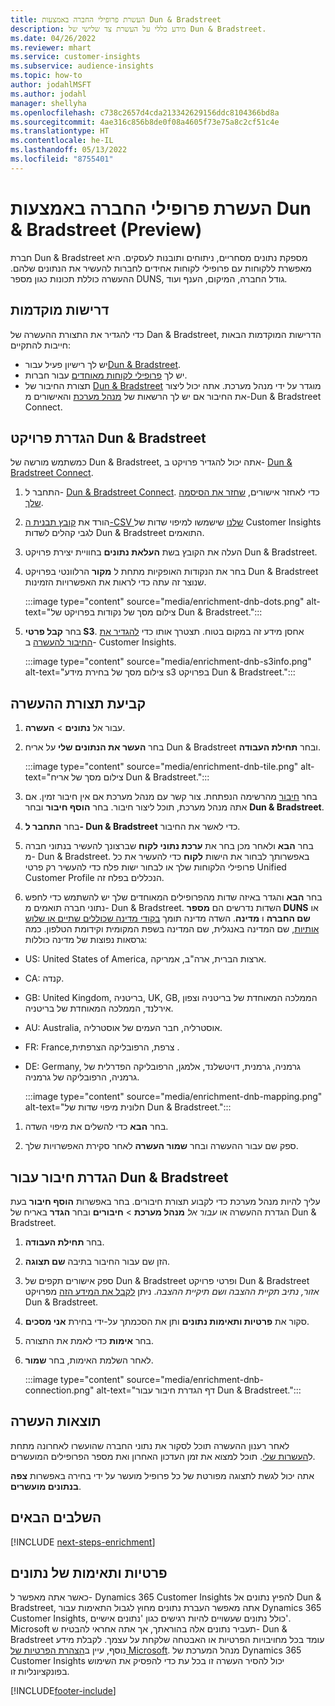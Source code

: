 ```yaml
---
title: העשרת פרופילי החברה באמצעות Dun & Bradstreet
description: מידע כללי על העשרת צד שלישי של Dun & Bradstreet.
ms.date: 04/26/2022
ms.reviewer: mhart
ms.service: customer-insights
ms.subservice: audience-insights
ms.topic: how-to
author: jodahlMSFT
ms.author: jodahl
manager: shellyha
ms.openlocfilehash: c738c2657d4cda213342629156ddc8104366bd8a
ms.sourcegitcommit: 4ae316c856b8de0f08a4605f73e75a8c2cf51c4e
ms.translationtype: HT
ms.contentlocale: he-IL
ms.lasthandoff: 05/13/2022
ms.locfileid: "8755401"
---
```

# <a name="enrichment-of-company-profiles-with-dun--bradstreet-preview"></a>העשרת פרופילי החברה באמצעות Dun & Bradstreet ‏(Preview)‏

חברת Dun & Bradstreet מספקת נתונים מסחריים, ניתוחים ותובנות לעסקים. היא מאפשרת ללקוחות עם פרופילי לקוחות אחידים לחברות להעשיר את הנתונים שלהם. ההעשרה כוללת תכונות כגון מספר DUNS, גודל החברה, המיקום, הענף ועוד.

## <a name="prerequisites"></a>דרישות מוקדמות

כדי להגדיר את התצורת ההעשרה של Dan & Bradstreet, הדרישות המוקדמות הבאות חייבות להתקיים:

- יש לך רישיון פעיל עבור[Dun & Bradstreet](https://www.dnb.com/marketing/media/give-your-data-a-boost.html?source=microsoft_audience_insights).
- יש לך [פרופילי לקוחות מאוחדים](customer-profiles.md) עבור חברות.
- תצורת החיבור של [Dun & Bradstreet](connections.md) מוגדר על ידי מנהל מערכת. אתה יכול ליצור את החיבור אם יש לך הרשאות של [מנהל מערכת](permissions.md#admin) והאישורים מ-Dun & Bradstreet Connect.

## <a name="setting-up-your-dun--bradstreet-project"></a>הגדרת פרויקט Dun & Bradstreet

כמשתמש מורשה של Dun & Bradstreet, אתה יכול להגדיר פרויקט ב- [‎Dun & Bradstreet Connect](https://connect.dnb.com?lead_source=microsoft_audienceinsights).


1. התחבר ל- [Dun & Bradstreet Connect](https://connect.dnb.com?lead_source=microsoft_audienceinsights). כדי לאחזר אישורים, [שחזר את הסיסמה שלך](https://sso.dnb.com/signin/forgot-password?lead_source=microsoft_audienceinsights).

1. הורד את [קובץ תבנית ה-CSV שלנו](https://c360devenrichment.blob.core.windows.net/mapping/DnBCIdatamapping.csv) שישמשו למיפוי שדות של Customer Insights לגבי קהלים לשדות Dun & Bradstreet התואמים.

1. העלה את הקובץ בשת **העלאת נתונים** בחוויית יצירת פרויקט Dun & Bradstreet.

1. בחר את הנקודות האופקיות מתחת ל **מקור** הרלוונטי בפרויקט Dun & Bradstreet שנוצר זה עתה כדי לראות את האפשרויות הזמינות.

   :::image type="content" source="media/enrichment-dnb-dots.png" alt-text="צילום מסך של נקודות בפרויקט של Dun & Bradstreet.":::

1. בחר **קבל פרטי S3**. אחסן מידע זה במקום בטוח. תצטרך אותו כדי [להגדיר את החיבור להעשרה](#configure-a-connection-for-dun--bradstreet) ב- Customer Insights.

   :::image type="content" source="media/enrichment-dnb-s3info.png" alt-text="צילום מסך של בחירת מידע s3 בפרויקט Dun & Bradstreet.":::

## <a name="configure-the-enrichment"></a>קביעת תצורת ההעשרה

1. עבור אל **נתונים** > **העשרה**.

1. בחר **העשר את הנתונים שלי** על אריח Dun & Bradstreet ובחר **תחילת העבודה**.

   :::image type="content" source="media/enrichment-dnb-tile.png" alt-text="צילום מסך של אריח Dun & Bradstreet.":::

1. בחר [חיבור](connections.md) מהרשימה הנפתחת. צור קשר עם מנהל מערכת אם אין חיבור זמין. אם אתה מנהל מערכת, תוכל ליצור חיבור. בחר **הוסף חיבור** ובחר **Dun & Bradstreet**.

1. בחר **התחבר ל- Dun & Bradstreet** כדי לאשר את החיבור.

1. בחר **הבא** ולאחר מכן בחר את **ערכת נתוני לקוח** שברצונך להעשיר בנתוני חברה מ- Dun & Bradstreet. באפשרותך לבחור את הישות **לקוח** כדי להעשיר את כל פרופילי הלקוחות שלך או לבחור ישות פלח כדי להעשיר רק פרטי Unified Customer Profile הנכללים בפלח זה.

1. בחר **הבא** והגדר באיזה שדות מהפרופילים המאוחדים שלך יש להשתמש כדי לחפש נתוני חברה תואמים מ- Dun & Bradstreet. השדות נדרשים הם **מספר DUNS** או **שם החברה** ו **מדינה**. השדה מדינה תומך [בקודי מדינה שכוללים שתיים או שלוש אותיות](https://www.iso.org/iso-3166-country-codes.html), שם המדינה באנגלית, שם המדינה בשפת המקומית וקידומת הטלפון. כמה גרסאות נפוצות של מדינה כוללות:

- US:‏ United States of America, ארצות הברית, ארה"ב, אמריקה.
- CA: קנדה.
- GB: ‏United Kingdom, בריטניה, UK, GB, הממלכה המאוחדת של בריטניה וצפון אירלנד, הממלכה המאוחדת של בריטניה.
- AU:‏ Australia, אוסטרליה, חבר העמים של אוסטרליה.
- FR: ‏France,‏ צרפת, הרפובליקה הצרפתית.
- DE: ‏Germany, גרמניה, גרמנית, דויטשלנד, אלמגן, הרפובליקה הפדרלית של גרמניה, הרפובליקה של גרמניה.

   :::image type="content" source="media/enrichment-dnb-mapping.png" alt-text="חלונית מיפוי שדות של Dun & Bradstreet.":::

1. בחר **הבא** כדי להשלים את מיפוי השדה.

1. ספק שם עבור ההעשרה ובחר **שמור העשרה** לאחר סקירת האפשרויות שלך.

## <a name="configure-a-connection-for-dun--bradstreet"></a>הגדרת חיבור עבור Dun & Bradstreet

עליך להיות מנהל מערכת כדי לקבוע תצורת חיבורים. בחר באפשרות **הוסף חיבור** בעת הגדרת ההעשרה או *עבור אל* **מנהל מערכת** > **חיבורים** ובחר **הגדר** באריח של Dun & Bradstreet.

1. בחר **תחילת העבודה**.

1. הזן שם עבור החיבור בתיבה **שם תצוגה**.

1. ספק אישורים תקפים של Dun & Bradstreet ופרטי פרויקט Dun & Bradstreet *אזור, נתיב תקיית ההצבה ושם תיקיית ההצבה*. ניתן [לקבל את המידע הזה](#setting-up-your-dun--bradstreet-project) מפרויקט Dun & Bradstreet.

1. סקור את **פרטיות ותאימות נתונים** ותן את הסכמתך על-ידי בחירת **אני מסכים**.

1. בחר **אימות** כדי לאמת את התצורה.

1. לאחר השלמת האימות, בחר **שמור**.

   :::image type="content" source="media/enrichment-dnb-connection.png" alt-text="דף הגדרת חיבור עבור Dun & Bradstreet.":::

## <a name="enrichment-results"></a>תוצאות העשרה

לאחר רענון ההעשרה תוכל לסקור את נתוני החברה שהועשרו לאחרונה מתחת ל[העשרות שלי](enrichment-hub.md). תוכל למצוא את זמן העדכון האחרון ואת מספר הפרופילים המועשרים.

אתה יכול לגשת לתצוגה מפורטת של כל פרופיל מועשר על ידי בחירה באפשרות **צפה בנתונים מועשרים**.

## <a name="next-steps"></a>השלבים הבאים

[!INCLUDE [next-steps-enrichment](includes/next-steps-enrichment.md)]

## <a name="data-privacy-and-compliance"></a>פרטיות ותאימות של נתונים

כאשר אתה מאפשר ל- Dynamics 365 Customer Insights להפיץ נתונים אל Dun & Bradstreet, אתה מאפשר העברת נתונים מחוץ לגבול התאימות עבור Dynamics 365 Customer Insights, כולל נתונים שעשויים להיות רגישים כגון 'נתונים אישיים'. Microsoft תעביר נתונים אלה בהוראתך, אך אתה אחראי להבטיח ש- Dun & Bradstreet עומד בכל מחויבויות הפרטיות או האבטחה שלקחת על עצמך. לקבלת מידע נוסף, עיין ב[הצהרת הפרטיות של Microsoft](https://go.microsoft.com/fwlink/?linkid=396732).
מנהל המערכת של Dynamics 365 Customer Insights יכול להסיר העשרה זו בכל עת כדי להפסיק את השימוש בפונקציונליות זו.

[!INCLUDE[footer-include](includes/footer-banner.md)]
